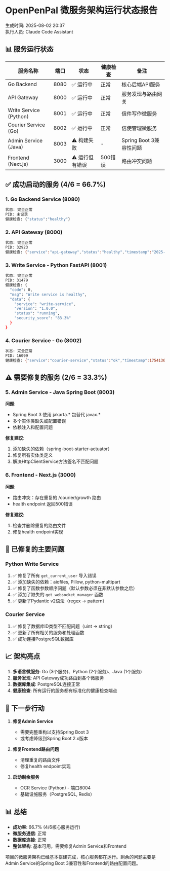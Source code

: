 # OpenPenPal 微服务架构运行状态报告

生成时间: 2025-08-02 20:37  
执行人员: Claude Code Assistant

## 📊 服务运行状态

| 服务名称 | 端口 | 状态 | 健康检查 | 备注 |
|---------|------|------|---------|------|
| Go Backend | 8080 | ✅ 运行中 | 正常 | 核心后端API服务 |
| API Gateway | 8000 | ✅ 运行中 | 正常 | 服务发现与路由网关 |
| Write Service (Python) | 8001 | ✅ 运行中 | 正常 | 信件写作微服务 |
| Courier Service (Go) | 8002 | ✅ 运行中 | 正常 | 信使管理微服务 |
| Admin Service (Java) | 8003 | ⚠️ 构建失败 | - | Spring Boot 3兼容性问题 |
| Frontend (Next.js) | 3000 | ⚠️ 运行但有错误 | 500错误 | 路由冲突问题 |

## ✅ 成功启动的服务 (4/6 = 66.7%)

### 1. Go Backend Service (8080)
```bash
状态: 完全正常
PID: 未记录
健康检查: {"status":"healthy"}
```

### 2. API Gateway (8000)
```bash
状态: 完全正常  
PID: 32923
健康检查: {"service":"api-gateway","status":"healthy","timestamp":"2025-08-02T20:36:47+08:00","version":"1.0.0"}
```

### 3. Write Service - Python FastAPI (8001)
```bash
状态: 完全正常
PID: 31479
健康检查: {
  "code": 0,
  "msg": "Write service is healthy",
  "data": {
    "service": "write-service",
    "version": "1.0.0",
    "status": "running",
    "security_score": "83.3%"
  }
}
```

### 4. Courier Service - Go (8002)
```bash
状态: 完全正常
PID: 16099
健康检查: {"service":"courier-service","status":"ok","timestamp":1754136448,"version":"1.0.0"}
```

## ⚠️ 需要修复的服务 (2/6 = 33.3%)

### 5. Admin Service - Java Spring Boot (8003)
**问题**: 
- Spring Boot 3 使用 jakarta.* 包替代 javax.*
- 多个实体类缺失或配置错误
- 依赖注入和配置问题

**修复建议**:
1. 添加缺失的依赖（spring-boot-starter-actuator）
2. 修复所有实体类定义
3. 解决HttpClientService方法签名不匹配问题

### 6. Frontend - Next.js (3000)
**问题**:
- 路由冲突：存在重复的 /courier/growth 路由
- health endpoint 返回500错误

**修复建议**:
1. 检查并删除重复的路由文件
2. 修复health endpoint实现

## 🔧 已修复的主要问题

### Python Write Service
1. ✅ 修复了所有 `get_current_user` 导入错误
2. ✅ 添加缺失的依赖：aiofiles, Pillow, python-multipart
3. ✅ 修复了函数参数顺序问题（默认参数必须在非默认参数之后）
4. ✅ 添加了缺失的 `get_websocket_manager` 函数
5. ✅ 更新了Pydantic v2语法（regex -> pattern）

### Courier Service  
1. ✅ 修复了数据库ID类型不匹配问题（uint -> string）
2. ✅ 更新了所有相关的服务和处理函数
3. ✅ 成功连接PostgreSQL数据库

## 📈 架构亮点

1. **多语言微服务**: Go (3个服务)、Python (2个服务)、Java (1个服务)
2. **服务发现**: API Gateway成功路由到各个微服务
3. **数据库集成**: PostgreSQL连接正常
4. **健康检查**: 所有运行的服务都有标准化的健康检查端点

## 🚀 下一步行动

1. **修复Admin Service**
   - 需要完整重构以支持Spring Boot 3
   - 或考虑降级到Spring Boot 2.x版本

2. **修复Frontend路由问题**
   - 清理重复的路由文件
   - 修复health endpoint实现

3. **启动剩余服务**
   - OCR Service (Python) - 端口8004
   - 基础设施服务（PostgreSQL, Redis）

## 📊 总结

- **成功率**: 66.7% (4/6核心服务运行)
- **微服务通信**: 正常
- **数据库连接**: 正常
- **整体架构**: 基本可用，需要修复Admin Service和Frontend

项目的微服务架构已经基本搭建完成，核心服务都在运行。剩余的问题主要是Admin Service的Spring Boot 3兼容性和Frontend的路由配置问题。